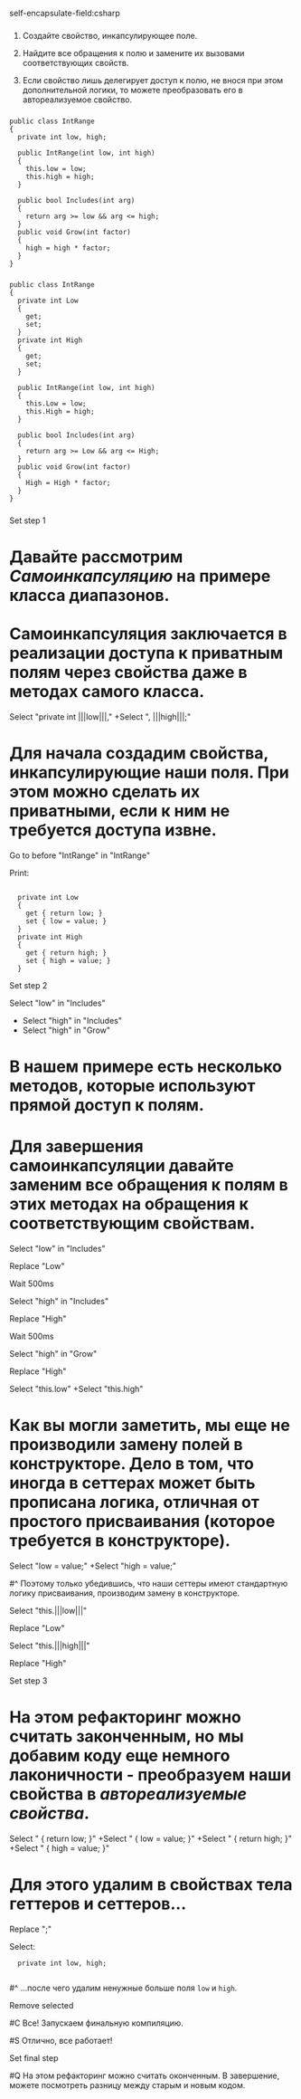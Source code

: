 self-encapsulate-field:csharp

###

1. Создайте свойство, инкапсулирующее поле.

2. Найдите все обращения к полю и замените их вызовами соответствующих свойств.

3. Если свойство лишь делегирует доступ к полю, не внося при этом дополнительной логики, то можете преобразовать его в автореализуемое свойство.



###

```
public class IntRange
{
  private int low, high;

  public IntRange(int low, int high)
  {
    this.low = low;
    this.high = high;
  }

  public bool Includes(int arg)
  {
    return arg >= low && arg <= high;
  }
  public void Grow(int factor)
  {
    high = high * factor;
  }
}
```

###

```
public class IntRange
{
  private int Low
  {
    get;
    set;
  }
  private int High
  {
    get;
    set;
  }

  public IntRange(int low, int high)
  {
    this.Low = low;
    this.High = high;
  }

  public bool Includes(int arg)
  {
    return arg >= Low && arg <= High;
  }
  public void Grow(int factor)
  {
    High = High * factor;
  }
}
```

###

Set step 1

# Давайте рассмотрим <i>Самоинкапсуляцию</i> на примере класса диапазонов.<br/><br/>Самоинкапсуляция заключается в реализации доступа к приватным полям через свойства даже в методах самого класса.

Select "private int |||low|||,"
+Select ", |||high|||;"

# Для начала создадим свойства, инкапсулирующие наши поля. При этом можно сделать их приватными, если к ним не требуется доступа извне.

Go to before "IntRange" in "IntRange"

Print:
```

  private int Low
  {
    get { return low; }
    set { low = value; }
  }
  private int High
  {
    get { return high; }
    set { high = value; }
  }

```

Set step 2

Select "low" in "Includes"
+ Select "high" in "Includes"
+ Select "high" in "Grow"

# В нашем примере есть несколько методов, которые используют прямой доступ к полям.

# Для завершения самоинкапсуляции давайте заменим все обращения к полям в этих методах на обращения к соответствующим свойствам.

Select "low" in "Includes"

Replace "Low"

Wait 500ms

Select "high" in "Includes"

Replace "High"

Wait 500ms

Select "high" in "Grow"

Replace "High"

Select "this.low"
+Select "this.high"

# Как вы могли заметить, мы еще не производили замену полей в конструкторе. Дело в том, что иногда в сеттерах может быть прописана логика, отличная от простого присваивания (которое требуется в конструкторе). 

Select "low = value;"
+Select "high = value;"

#^ Поэтому только убедившись, что наши сеттеры имеют стандартную логику присваивания, производим замену в конструкторе.

Select "this.|||low|||"

Replace "Low"

Select "this.|||high|||"

Replace "High"

Set step 3

# На этом рефакторинг можно считать законченным, но мы добавим коду еще немного лаконичности - преобразуем наши свойства в <i>автореализуемые свойства</i>.

Select " { return low; }"
+Select " { low = value; }"
+Select " { return high; }"
+Select " { high = value; }"

# Для этого удалим в свойствах тела геттеров и сеттеров...

Replace ";"

Select:
```
  private int low, high;


```

#^ ...после чего удалим ненужные больше поля <code>low</code> и <code>high</code>.

Remove selected

#C Все! Запускаем финальную компиляцию.

#S Отлично, все работает!

Set final step

#Q На этом рефакторинг можно считать оконченным. В завершение, можете посмотреть разницу между старым и новым кодом.